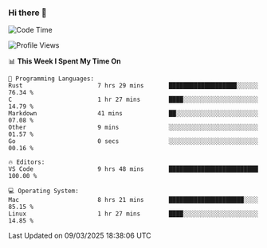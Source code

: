### Hi there 👋

<!--START_SECTION:waka-->
![Code Time](http://img.shields.io/badge/Code%20Time-980%20hrs%2032%20mins-blue)

![Profile Views](http://img.shields.io/badge/Profile%20Views-1-blue)

📊 **This Week I Spent My Time On** 

```text
💬 Programming Languages: 
Rust                     7 hrs 29 mins       ███████████████████░░░░░░   76.34 % 
C                        1 hr 27 mins        ████░░░░░░░░░░░░░░░░░░░░░   14.79 % 
Markdown                 41 mins             ██░░░░░░░░░░░░░░░░░░░░░░░   07.08 % 
Other                    9 mins              ░░░░░░░░░░░░░░░░░░░░░░░░░   01.57 % 
Go                       0 secs              ░░░░░░░░░░░░░░░░░░░░░░░░░   00.16 % 

🔥 Editors: 
VS Code                  9 hrs 48 mins       █████████████████████████   100.00 % 

💻 Operating System: 
Mac                      8 hrs 21 mins       █████████████████████░░░░   85.15 % 
Linux                    1 hr 27 mins        ████░░░░░░░░░░░░░░░░░░░░░   14.85 % 
```


 Last Updated on 09/03/2025 18:38:06 UTC
<!--END_SECTION:waka-->

<!--
**JackeyHua-SJTU/JackeyHua-SJTU** is a ✨ _special_ ✨ repository because its `README.md` (this file) appears on your GitHub profile.

Here are some ideas to get you started:

- 🔭 I’m currently working on ...
- 🌱 I’m currently learning ...
- 👯 I’m looking to collaborate on ...
- 🤔 I’m looking for help with ...
- 💬 Ask me about ...
- 📫 How to reach me: ...
- 😄 Pronouns: ...
- ⚡ Fun fact: ...
-->
